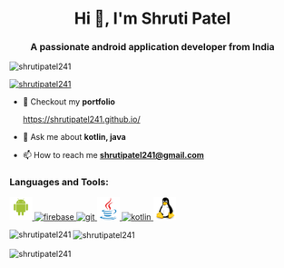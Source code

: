 <h1 align="center">Hi 👋, I'm Shruti Patel</h1>
<h3 align="center">A passionate android application developer from India</h3>

<p align="left"> <img src="https://komarev.com/ghpvc/?username=shrutipatel241&label=Profile%20views&color=0e75b6&style=flat" alt="shrutipatel241" /> </p>

<p align="left"> <a href="https://github.com/ryo-ma/github-profile-trophy"><img src="https://github-profile-trophy.vercel.app/?username=shrutipatel241" alt="shrutipatel241" /></a> </p>

- :information_desk_person: Checkout my **portfolio**<p><a href="https://shrutipatel241.github.io/"></a>https://shrutipatel241.github.io/</p>

- 💬 Ask me about **kotlin, java**

- 📫 How to reach me **shrutipatel241@gmail.com**


<h3 align="left">Languages and Tools:</h3>
<p align="left"> <a href="https://developer.android.com" target="_blank" rel="noreferrer"> <img src="https://raw.githubusercontent.com/devicons/devicon/master/icons/android/android-original-wordmark.svg" alt="android" width="40" height="40"/> </a> <a href="https://firebase.google.com/" target="_blank" rel="noreferrer"> <img src="https://www.vectorlogo.zone/logos/firebase/firebase-icon.svg" alt="firebase" width="40" height="40"/> </a> <a href="https://git-scm.com/" target="_blank" rel="noreferrer"> <img src="https://www.vectorlogo.zone/logos/git-scm/git-scm-icon.svg" alt="git" width="40" height="40"/> </a> <a href="https://www.java.com" target="_blank" rel="noreferrer"> <img src="https://raw.githubusercontent.com/devicons/devicon/master/icons/java/java-original.svg" alt="java" width="40" height="40"/> </a> <a href="https://kotlinlang.org" target="_blank" rel="noreferrer"> <img src="https://www.vectorlogo.zone/logos/kotlinlang/kotlinlang-icon.svg" alt="kotlin" width="40" height="40"/> </a> <a href="https://www.linux.org/" target="_blank" rel="noreferrer"> <img src="https://raw.githubusercontent.com/devicons/devicon/master/icons/linux/linux-original.svg" alt="linux" width="40" height="40"/> </a> </p>

<p><img align="left" src="https://github-readme-stats.vercel.app/api/top-langs?username=shrutipatel241&show_icons=true&locale=en&layout=compact" alt="shrutipatel241" /></p>

<p>&nbsp;<img align="center" src="https://github-readme-stats.vercel.app/api?username=shrutipatel241&show_icons=true&locale=en" alt="shrutipatel241" /></p>

<p><img align="center" src="https://github-readme-streak-stats.herokuapp.com/?user=shrutipatel241&" alt="shrutipatel241" /></p>

